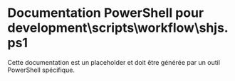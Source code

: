 # Documentation PowerShell pour development\scripts\workflow\shjs.ps1

Cette documentation est un placeholder et doit être générée par un outil PowerShell spécifique.
